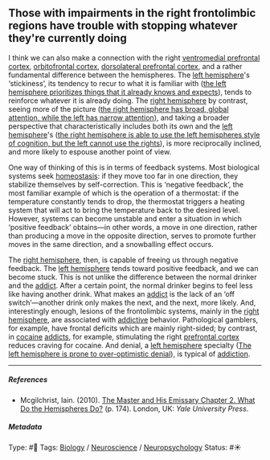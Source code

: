 ## Those with impairments in the right frontolimbic regions have trouble with stopping whatever they're currently doing

I think we can also make a connection with the right [ventromedial prefrontal cortex](Ventromedial%20prefrontal%20cortex.md), [orbitofrontal cortex](Orbitofrontal%20cortex.md), [dorsolateral prefrontal cortex](Dorsolateral%20prefrontal%20cortex.md), and a rather fundamental difference between the hemispheres. The [left hemisphere](Left%20hemisphere.md)'s ‘stickiness’, its tendency to recur to what it is familiar with ([the left hemisphere prioritizes things that it already knows and expects](The%20left%20hemisphere%20prioritizes%20things%20that%20it%20already%20knows%20and%20expects.md)), tends to reinforce whatever it is already doing. The [right hemisphere](Right%20hemisphere.md) by contrast, seeing more of the picture ([the right hemisphere has broad, global attention, while the left has narrow attention](The%20right%20hemisphere%20has%20broad,%20global%20attention,%20while%20the%20left%20has%20narrow%20attention.md)), and taking a broader perspective that characteristically includes both its own and the [left hemisphere](Left%20hemisphere.md)'s ([the right hemisphere is able to use the left hemispheres style of cognition, but the left cannot use the rights](The%20right%20hemisphere%20is%20able%20to%20use%20the%20left%20hemispheres%20style%20of%20cognition,%20but%20the%20left%20cannot%20use%20the%20rights.md)), is more reciprocally inclined, and more likely to espouse another point of view.

One way of thinking of this is in terms of feedback systems. Most biological systems seek [homeostasis](Homeostasis.md): if they move too far in one direction, they stabilize themselves by self-correction. This is ‘negative feedback’, the most familiar example of which is the operation of a thermostat: if the temperature constantly tends to drop, the thermostat triggers a heating system that will act to bring the temperature back to the desired level. However, systems can become unstable and enter a situation in which ‘positive feedback’ obtains—in other words, a move in one direction, rather than producing a move in the opposite direction, serves to promote further moves in the same direction, and a snowballing effect occurs.

The [right hemisphere](Right%20hemisphere.md), then, is capable of freeing us through negative feedback. The [left hemisphere](Left%20hemisphere.md) tends toward positive feedback, and we can become stuck. This is not unlike the difference between the normal drinker and the [addict](Addiction.md). After a certain point, the normal drinker begins to feel less like having another drink. What makes an [addict](Addiction.md) is the lack of an ‘off switch’—another drink only makes the next, and the next, more likely. And, interestingly enough, lesions of the frontolimbic systems, mainly in the [right hemisphere](Right%20hemisphere.md), are associated with [addictive](Addiction.md) behavior. Pathological gamblers, for example, have frontal deficits which are mainly right-sided; by contrast, in [cocaine](Cocaine.md) [addicts](Addiction.md), for example, stimulating the right [prefrontal cortex](Prefrontal%20cortex.md) reduces craving for cocaine. And denial, a [left hemisphere](Left%20hemisphere.md) specialty ([The left hemisphere is prone to over-optimistic denial](The%20left%20hemisphere%20is%20prone%20to%20over-optimistic%20denial.md)), is typical of [addiction](Addiction.md).

---

##### References

* Mcgilchrist, Iain. (2010). [The Master and His Emissary Chapter 2. What Do the Hemispheres Do?](The%20Master%20and%20His%20Emissary%20Chapter%202.%20What%20Do%20the%20Hemispheres%20Do%3F.md) (p. 174). London, UK: *Yale University Press*.

##### Metadata

Type: #🔴 
Tags: [Biology]() / [Neuroscience](Neuroscience.md) / [Neuropsychology](Neuropsychology.md) 
Status: #☀️ 
